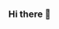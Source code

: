 ### Hi there 👋

<!--
**Maliktosho/Maliktosho** is a ✨ _special_ ✨ repository because its `README.md` (this file) appears on your GitHub profile.

Here are some ideas to get you started:

- 🔭 I’m currently working on 
- 🌱 I’m currently learning HTML and CSS
- 👯 I’m looking to collaborate on Tech enthusiast
- 🤔 I’m looking for help with becoming a front end developer
- 💬 Ask me about
- 📫 How to reach me: 07067008631/maliktosho5000@gmail.com
- 😄 Pronouns: ...
- ⚡ Fun fact: ...
-->
